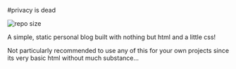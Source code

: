#privacy is dead

![repo size](https://img.shields.io/github/repo-size/th3b3s/privacyisdead)

A simple, static personal blog built with nothing but html and a little css!

Not particularly recommended to use any of this for your own projects since its very basic html without much substance...
